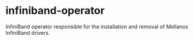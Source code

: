 # infiniband-operator
InfiniBand operator responsible for the installation and removal of Mellanox InfiniBand drivers.
